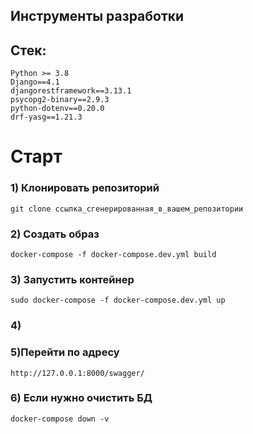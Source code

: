 ## Инструменты разработки
## Стек:
    Python >= 3.8
    Django==4.1
    djangorestframework==3.13.1
    psycopg2-binary==2.9.3
    python-dotenv==0.20.0
    drf-yasg==1.21.3

# Старт
### 1) Клонировать репозиторий
    git clone ссылка_сгенерированная_в_вашем_репозитории
### 2) Создать образ
    docker-compose -f docker-compose.dev.yml build
### 3) Запустить контейнер
    sudo docker-compose -f docker-compose.dev.yml up
### 4)
### 5)Перейти по адресу
    http://127.0.0.1:8000/swagger/
### 6) Если нужно очистить БД
    docker-compose down -v
    